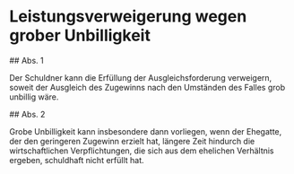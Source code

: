 # Leistungsverweigerung wegen grober Unbilligkeit



\#\# Abs. 1

 Der Schuldner kann die Erfüllung der Ausgleichsforderung verweigern, soweit der Ausgleich des Zugewinns nach den Umständen des Falles grob unbillig wäre.

\#\# Abs. 2

 Grobe Unbilligkeit kann insbesondere dann vorliegen, wenn der Ehegatte, der den geringeren Zugewinn erzielt hat, längere Zeit hindurch die wirtschaftlichen Verpflichtungen, die sich aus dem ehelichen Verhältnis ergeben, schuldhaft nicht erfüllt hat. 


